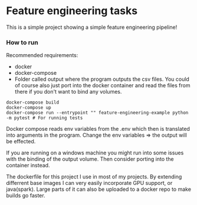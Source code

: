 # Feature engineering tasks

This is a simple project showing a simple feature engineering pipeline!

###  How to run
Recommended requirements:
* docker
* docker-compose
* Folder called output where the program outputs the csv files. You could of course also just port into the docker container and read the files from there if you don't want to bind any volumes.


````
docker-compose build
docker-compose up
docker-compose run --entrypoint "" feature-engineering-example python -m pytest # For running tests
````

Docker compose reads env variables from the .env which then is translated into arguments in the program. Change the env variables => the output will be effected.

If you are running on a windows machine you might run into some issues with the binding of the output volume. Then consider porting into the container instead.

The dockerfile for this project I use in most of my projects. By extending differrent base images I can very easily incorporate GPU support, or java(spark). Large parts of it can also be uploaded to a docker repo to make builds go faster.
